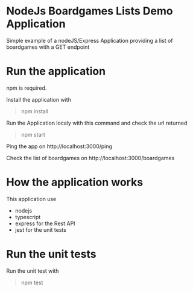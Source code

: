 # NodeJs Boardgames Lists Demo Application

Simple example of a nodeJS/Express Application providing a list of boardgames with a GET endpoint

# Run the application

npm is required.

Install the application with
> npm install

Run the Application localy with this command and check the url returned
> npm start

Ping the app on http://localhost:3000/ping

Check the list of boardgames on http://localhost:3000/boardgames

# How the application works

This application use
- nodejs
- typescript
- express for the Rest API
- jest for the unit tests

# Run the unit tests

Run the unit test with 
> npm test

